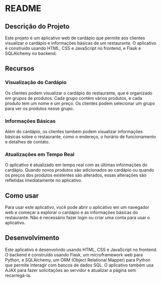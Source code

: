 # README

## Descrição do Projeto

Este projeto é um aplicativo web de cardápio que permite aos clientes visualizar o cardápio e informações básicas de um restaurante. O aplicativo é construído usando HTML, CSS e JavaScript no frontend, e Flask e SQLAlchemy no backend.

## Recursos

### Visualização do Cardápio

Os clientes podem visualizar o cardápio do restaurante, que é organizado em grupos de produtos. Cada grupo contém vários produtos, e cada produto tem um nome e um preço. Os clientes podem selecionar um grupo para ver os produtos nesse grupo.

### Informações Básicas

Além do cardápio, os clientes também podem visualizar informações básicas sobre o restaurante, como o endereço, o horário de funcionamento e detalhes de contato.

### Atualizações em Tempo Real

O aplicativo é atualizado em tempo real com as últimas informações do cardápio. Quando novos produtos são adicionados ao cardápio ou quando os preços dos produtos existentes são alterados, essas alterações são refletidas imediatamente no aplicativo.

## Como usar

Para usar este aplicativo, você pode abrir o aplicativo em um navegador web e começar a explorar o cardápio e as informações básicas do restaurante. Não é necessário fazer login ou criar uma conta para usar o aplicativo.

## Desenvolvimento

Este aplicativo é desenvolvido usando HTML, CSS e JavaScript no frontend. O backend é construído usando Flask, um microframework web para Python, e SQLAlchemy, um ORM (Object Relational Mapper) para Python que permite interagir com bancos de dados SQL. O aplicativo também usa AJAX para fazer solicitações ao servidor e atualizar a página sem recarregá-la.
